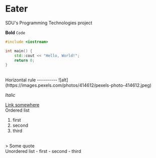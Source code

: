 # Eater
SDU's Programming Technologies project <br>

**Bold**
`Code`
```C++
#include <iostream>

int main() {
    std::cout << "Hello, World!";
    return 0;
}
```
<br>
Horizontal rule
----------
![alt](https://images.pexels.com/photos/414612/pexels-photo-414612.jpeg)
<br>

*Italic*

[Link somewhere](https://github.com/RayDarar/Eater)
<br>
Ordered list
1. first
2. second
3. third
<br>
> Some quote
<br>
Unordered list
- first
- second
- third
